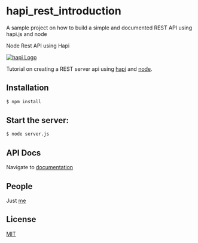 # hapi_rest_introduction

A sample project on how to build a simple and documented REST API using hapi.js and node

Node Rest API using Hapi

[![hapi Logo](http://hapijs.com/public/img/logo.svg)](http://hapijs.com/)

Tutorial on creating a REST server api using [hapi](http://hapijs.com) and [node](http://nodejs.org).

## Installation

```bash
$ npm install
```
## Start the server:

```bash
$ node server.js
```

## API Docs

Navigate to [documentation](http://localhost:3000/documentation)

## People

Just  [me](https://github.com/luisFilipePT)

## License

  [MIT](LICENSE)
